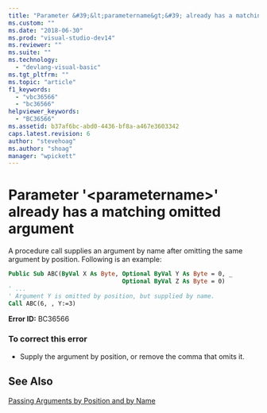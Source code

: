 ```yaml
---
title: "Parameter &#39;&lt;parametername&gt;&#39; already has a matching omitted argument | Microsoft Docs"
ms.custom: ""
ms.date: "2018-06-30"
ms.prod: "visual-studio-dev14"
ms.reviewer: ""
ms.suite: ""
ms.technology: 
  - "devlang-visual-basic"
ms.tgt_pltfrm: ""
ms.topic: "article"
f1_keywords: 
  - "vbc36566"
  - "bc36566"
helpviewer_keywords: 
  - "BC36566"
ms.assetid: b37af6bc-abd0-4436-bf8a-a467e3603342
caps.latest.revision: 6
author: "stevehoag"
ms.author: "shoag"
manager: "wpickett"
---
```

# Parameter &#39;&lt;parametername&gt;&#39; already has a matching omitted argument
A procedure call supplies an argument by name after omitting the same argument by position. Following is an example:  
  
```vb  
Public Sub ABC(ByVal X As Byte, Optional ByVal Y As Byte = 0, _  
                                Optional ByVal Z As Byte = 0)  
' ...  
' Argument Y is omitted by position, but supplied by name.  
Call ABC(6, , Y:=3)     
```  
  
 **Error ID:** BC36566  
  
### To correct this error  
  
-   Supply the argument by position, or remove the comma that omits it.  
  
## See Also  
 [Passing Arguments by Position and by Name](../Topic/Passing%20Arguments%20by%20Position%20and%20by%20Name%20\(Visual%20Basic\).md)